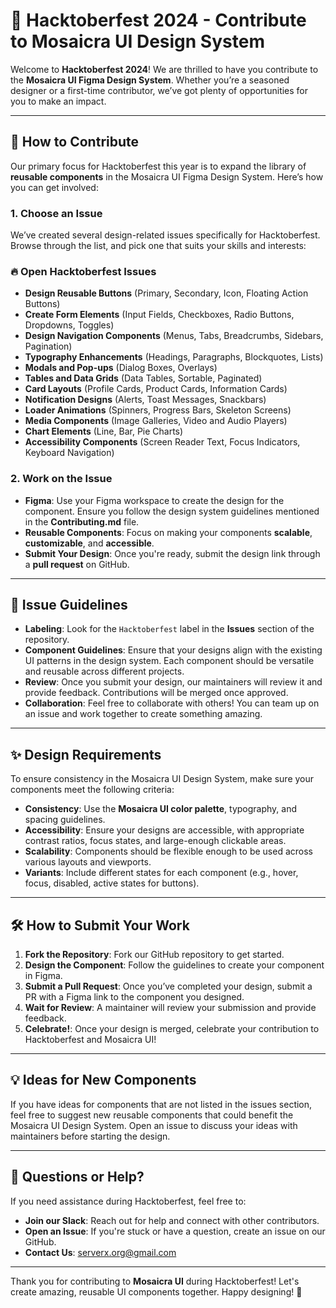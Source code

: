 # 🎃 **Hacktoberfest 2024 - Contribute to Mosaicra UI Design System**

Welcome to **Hacktoberfest 2024**! We are thrilled to have you contribute to the **Mosaicra UI Figma Design System**. Whether you’re a seasoned designer or a first-time contributor, we’ve got plenty of opportunities for you to make an impact.

---

## 🚀 **How to Contribute**

Our primary focus for Hacktoberfest this year is to expand the library of **reusable components** in the Mosaicra UI Figma Design System. Here’s how you can get involved:

### 1. **Choose an Issue**

We’ve created several design-related issues specifically for Hacktoberfest. Browse through the list, and pick one that suits your skills and interests:

### 🔥 **Open Hacktoberfest Issues**

- **Design Reusable Buttons** (Primary, Secondary, Icon, Floating Action Buttons)
- **Create Form Elements** (Input Fields, Checkboxes, Radio Buttons, Dropdowns, Toggles)
- **Design Navigation Components** (Menus, Tabs, Breadcrumbs, Sidebars, Pagination)
- **Typography Enhancements** (Headings, Paragraphs, Blockquotes, Lists)
- **Modals and Pop-ups** (Dialog Boxes, Overlays)
- **Tables and Data Grids** (Data Tables, Sortable, Paginated)
- **Card Layouts** (Profile Cards, Product Cards, Information Cards)
- **Notification Designs** (Alerts, Toast Messages, Snackbars)
- **Loader Animations** (Spinners, Progress Bars, Skeleton Screens)
- **Media Components** (Image Galleries, Video and Audio Players)
- **Chart Elements** (Line, Bar, Pie Charts)
- **Accessibility Components** (Screen Reader Text, Focus Indicators, Keyboard Navigation)

### 2. **Work on the Issue**

- **Figma**: Use your Figma workspace to create the design for the component. Ensure you follow the design system guidelines mentioned in the **Contributing.md** file.
- **Reusable Components**: Focus on making your components **scalable**, **customizable**, and **accessible**.
- **Submit Your Design**: Once you're ready, submit the design link through a **pull request** on GitHub.

---

## 🎯 **Issue Guidelines**

- **Labeling**: Look for the `Hacktoberfest` label in the **Issues** section of the repository.
- **Component Guidelines**: Ensure that your designs align with the existing UI patterns in the design system. Each component should be versatile and reusable across different projects.
- **Review**: Once you submit your design, our maintainers will review it and provide feedback. Contributions will be merged once approved.
- **Collaboration**: Feel free to collaborate with others! You can team up on an issue and work together to create something amazing.

---

## ✨ **Design Requirements**

To ensure consistency in the Mosaicra UI Design System, make sure your components meet the following criteria:

- **Consistency**: Use the **Mosaicra UI color palette**, typography, and spacing guidelines.
- **Accessibility**: Ensure your designs are accessible, with appropriate contrast ratios, focus states, and large-enough clickable areas.
- **Scalability**: Components should be flexible enough to be used across various layouts and viewports.
- **Variants**: Include different states for each component (e.g., hover, focus, disabled, active states for buttons).

---

## 🛠 **How to Submit Your Work**

1. **Fork the Repository**: Fork our GitHub repository to get started.
2. **Design the Component**: Follow the guidelines to create your component in Figma.
3. **Submit a Pull Request**: Once you’ve completed your design, submit a PR with a Figma link to the component you designed.
4. **Wait for Review**: A maintainer will review your submission and provide feedback.
5. **Celebrate!**: Once your design is merged, celebrate your contribution to Hacktoberfest and Mosaicra UI!

---

## 💡 **Ideas for New Components**

If you have ideas for components that are not listed in the issues section, feel free to suggest new reusable components that could benefit the Mosaicra UI Design System. Open an issue to discuss your ideas with maintainers before starting the design.

---

## 📢 **Questions or Help?**

If you need assistance during Hacktoberfest, feel free to:

- **Join our Slack**: Reach out for help and connect with other contributors.
- **Open an Issue**: If you're stuck or have a question, create an issue on our GitHub.
- **Contact Us**: serverx.org@gmail.com

---

Thank you for contributing to **Mosaicra UI** during Hacktoberfest! Let's create amazing, reusable UI components together. Happy designing! 🌟
